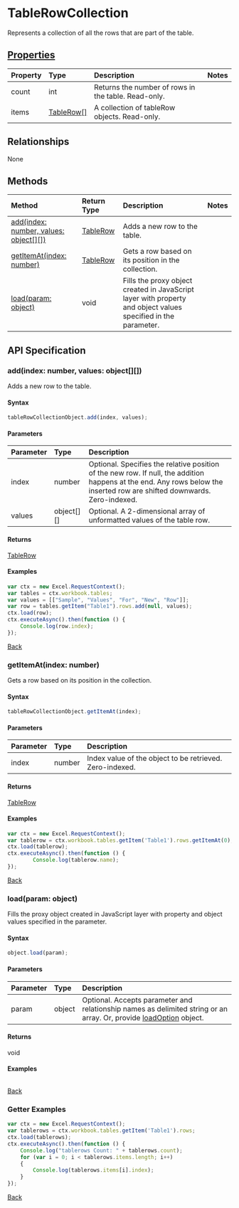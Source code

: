 # TableRowCollection

Represents a collection of all the rows that are part of the table.

## [Properties](#getter-examples)
| Property	   | Type	|Description|Notes |
|:---------------|:--------|:----------|:-----|
|count|int|Returns the number of rows in the table. Read-only.||
|items|[TableRow[]](tablerow.md)|A collection of tableRow objects. Read-only.||

## Relationships
None


## Methods

| Method		   | Return Type	|Description|Notes |
|:---------------|:--------|:----------|:-----|
|[add(index: number, values: object[][])](#addindex-number-values-object)|[TableRow](tablerow.md)|Adds a new row to the table.||
|[getItemAt(index: number)](#getitematindex-number)|[TableRow](tablerow.md)|Gets a row based on its position in the collection.||
|[load(param: object)](#loadparam-object)|void|Fills the proxy object created in JavaScript layer with property and object values specified in the parameter.||

## API Specification

### add(index: number, values: object[][])
Adds a new row to the table.

#### Syntax
```js
tableRowCollectionObject.add(index, values);
```

#### Parameters
| Parameter	   | Type	|Description|
|:---------------|:--------|:----------|
|index|number|Optional. Specifies the relative position of the new row. If null, the addition happens at the end. Any rows below the inserted row are shifted downwards. Zero-indexed.|
|values|object[][]|Optional. A 2-dimensional array of unformatted values of the table row.|

#### Returns
[TableRow](tablerow.md)

#### Examples

```js
var ctx = new Excel.RequestContext();
var tables = ctx.workbook.tables;
var values = [["Sample", "Values", "For", "New", "Row"]];
var row = tables.getItem("Table1").rows.add(null, values);
ctx.load(row);
ctx.executeAsync().then(function () {
	Console.log(row.index);
});
```

[Back](#methods)

### getItemAt(index: number)
Gets a row based on its position in the collection.

#### Syntax
```js
tableRowCollectionObject.getItemAt(index);
```

#### Parameters
| Parameter	   | Type	|Description|
|:---------------|:--------|:----------|
|index|number|Index value of the object to be retrieved. Zero-indexed.|

#### Returns
[TableRow](tablerow.md)

#### Examples

```js
var ctx = new Excel.RequestContext();
var tablerow = ctx.workbook.tables.getItem('Table1').rows.getItemAt(0);
ctx.load(tablerow);
ctx.executeAsync().then(function () {
		Console.log(tablerow.name);
});
```

[Back](#methods)

### load(param: object)
Fills the proxy object created in JavaScript layer with property and object values specified in the parameter.

#### Syntax
```js
object.load(param);
```

#### Parameters
| Parameter	   | Type	|Description|
|:---------------|:--------|:----------|
|param|object|Optional. Accepts parameter and relationship names as delimited string or an array. Or, provide [loadOption](loadoption.md) object.|

#### Returns
void

#### Examples
```js

```

[Back](#methods)

### Getter Examples

```js
var ctx = new Excel.RequestContext();
var tablerows = ctx.workbook.tables.getItem('Table1').rows;
ctx.load(tablerows);
ctx.executeAsync().then(function () {
	Console.log("tablerows Count: " + tablerows.count);
	for (var i = 0; i < tablerows.items.length; i++)
	{
		Console.log(tablerows.items[i].index);
	}
});
```
[Back](#properties)
